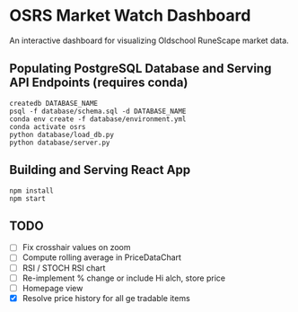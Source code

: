 # OSRS Market Watch Dashboard

An interactive dashboard for visualizing Oldschool RuneScape market data.

## Populating PostgreSQL Database and Serving API Endpoints (requires conda)
    createdb DATABASE_NAME
    psql -f database/schema.sql -d DATABASE_NAME
    conda env create -f database/environment.yml
    conda activate osrs
    python database/load_db.py
    python database/server.py

## Building and Serving React App
    npm install
    npm start

## TODO
- [ ] Fix crosshair values on zoom
- [ ] Compute rolling average in PriceDataChart
- [ ] RSI / STOCH RSI chart
- [ ] Re-implement % change or include Hi alch, store price
- [ ] Homepage view
- [x] Resolve price history for all ge tradable items
